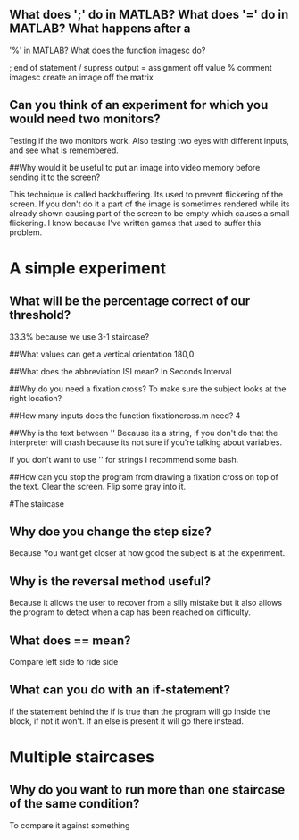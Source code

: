 
## What does ';' do in MATLAB? What does '=' do in MATLAB? What happens after a
'%' in MATLAB? What does the function imagesc do?

; end of statement / supress output
= assignment off value
% comment
imagesc create an image off the matrix


## Can you think of an experiment for which you would need two monitors?

Testing if the two monitors work. Also testing two eyes with different inputs, and
see what is remembered.

##Why would it be useful to put an image into video memory before sending it to the screen?

This technique is called backbuffering. Its used to prevent flickering of the screen.
If you don't do it a part of the image is sometimes rendered while its already shown
causing part of the screen to be empty which causes a small flickering. I know
because I've written games that used to suffer this problem.

# A simple experiment
## What will be the percentage correct of our threshold?

33.3% because we use 3-1 staircase?

##What values can get a vertical orientation
180,0

##What does the abbreviation ISI mean?
In Seconds Interval

##Why do you need a fixation cross?
To make sure the subject looks at the right location?

##How many inputs does the function fixationcross.m need?
4

##Why is the text between ''
Because its a string, if you don't do that the interpreter will crash
because its not sure if you're talking about variables.

If you don't want to use '' for strings I recommend some bash.


##How can you stop the program from drawing a fixation cross on top of the text.
Clear the screen. Flip some gray into it.

#The staircase
## Why doe you change the step size?
Because You want get closer at how good the subject is at the experiment.

## Why is the reversal method useful?
Because it allows the user to recover from a silly mistake but it also allows
the program to detect when a cap has been reached on difficulty.

## What does == mean?
Compare left side to ride side

## What can you do with an if-statement?
if the statement behind the if is true than the program will go inside the
block, if not it won't. If an else is present it will go there instead.

# Multiple staircases
## Why do you want to run more than one staircase of the same condition?
To compare it against something
